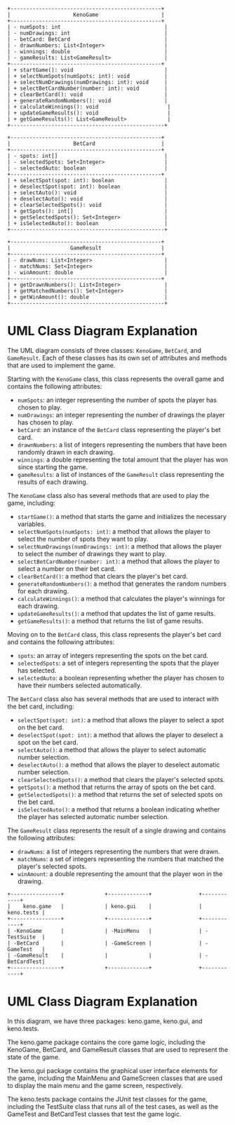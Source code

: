 ```
+------------------------------------------------+
|                    KenoGame                    |
+------------------------------------------------+
| - numSpots: int                                 |
| - numDrawings: int                              |
| - betCard: BetCard                              |
| - drawnNumbers: List<Integer>                   |
| - winnings: double                              |
| - gameResults: List<GameResult>                 |
+------------------------------------------------+
| + startGame(): void                             |
| + selectNumSpots(numSpots: int): void           |
| + selectNumDrawings(numDrawings: int): void     |
| + selectBetCardNumber(number: int): void        |
| + clearBetCard(): void                          |
| + generateRandomNumbers(): void                 |
| + calculateWinnings(): void                      |
| + updateGameResults(): void                      |
| + getGameResults(): List<GameResult>             |
+-------------------------------------------------+

+------------------------------------------------+
|                    BetCard                     |
+------------------------------------------------+
| - spots: int[]                                  |
| - selectedSpots: Set<Integer>                   |
| - selectedAuto: boolean                         |
+------------------------------------------------+
| + selectSpot(spot: int): boolean                |
| + deselectSpot(spot: int): boolean              |
| + selectAuto(): void                            |
| + deselectAuto(): void                          |
| + clearSelectedSpots(): void                    |
| + getSpots(): int[]                             |
| + getSelectedSpots(): Set<Integer>              |
| + isSelectedAuto(): boolean                     |
+-------------------------------------------------+

+------------------------------------------------+
|                   GameResult                   |
+------------------------------------------------+
| - drawNums: List<Integer>                       |
| - matchNums: Set<Integer>                       |
| - winAmount: double                             |
+------------------------------------------------+
| + getDrawnNumbers(): List<Integer>              |
| + getMatchedNumbers(): Set<Integer>             |
| + getWinAmount(): double                        |
+-------------------------------------------------+
```

# UML Class Diagram Explanation

The UML diagram consists of three classes: `KenoGame`, `BetCard`, and `GameResult`. Each of these classes has its own set of attributes and methods that are used to implement the game.

Starting with the `KenoGame` class, this class represents the overall game and contains the following attributes:

- `numSpots`: an integer representing the number of spots the player has chosen to play.
- `numDrawings`: an integer representing the number of drawings the player has chosen to play.
- `betCard`: an instance of the `BetCard` class representing the player's bet card.
- `drawnNumbers`: a list of integers representing the numbers that have been randomly drawn in each drawing.
- `winnings`: a double representing the total amount that the player has won since starting the game.
- `gameResults`: a list of instances of the `GameResult` class representing the results of each drawing.

The `KenoGame` class also has several methods that are used to play the game, including:

- `startGame()`: a method that starts the game and initializes the necessary variables.
- `selectNumSpots(numSpots: int)`: a method that allows the player to select the number of spots they want to play.
- `selectNumDrawings(numDrawings: int)`: a method that allows the player to select the number of drawings they want to play.
- `selectBetCardNumber(number: int)`: a method that allows the player to select a number on their bet card.
- `clearBetCard()`: a method that clears the player's bet card.
- `generateRandomNumbers()`: a method that generates the random numbers for each drawing.
- `calculateWinnings()`: a method that calculates the player's winnings for each drawing.
- `updateGameResults()`: a method that updates the list of game results.
- `getGameResults()`: a method that returns the list of game results.

Moving on to the `BetCard` class, this class represents the player's bet card and contains the following attributes:

- `spots`: an array of integers representing the spots on the bet card.
- `selectedSpots`: a set of integers representing the spots that the player has selected.
- `selectedAuto`: a boolean representing whether the player has chosen to have their numbers selected automatically.

The `BetCard` class also has several methods that are used to interact with the bet card, including:

- `selectSpot(spot: int)`: a method that allows the player to select a spot on the bet card.
- `deselectSpot(spot: int)`: a method that allows the player to deselect a spot on the bet card.
- `selectAuto()`: a method that allows the player to select automatic number selection.
- `deselectAuto()`: a method that allows the player to deselect automatic number selection.
- `clearSelectedSpots()`: a method that clears the player's selected spots.
- `getSpots()`: a method that returns the array of spots on the bet card.
- `getSelectedSpots()`: a method that returns the set of selected spots on the bet card.
- `isSelectedAuto()`: a method that returns a boolean indicating whether the player has selected automatic number selection.

The `GameResult` class represents the result of a single drawing and contains the following attributes:

- `drawNums`: a list of integers representing the numbers that were drawn.
- `matchNums`: a set of integers representing the numbers that matched the player's selected spots.
- `winAmount`: a double representing the amount that the player won in the drawing.

```
+----------------+             +-------------+               +------------+
|    keno.game   |             | keno.gui    |               | keno.tests |
+----------------+             +-------------+               +------------+
| -KenoGame      |             | -MainMenu   |               | -TestSuite  |
| -BetCard       |             | -GameScreen |               | -GameTest   |
| -GameResult    |             |             |               | -BetCardTest|
+----------------+             +-------------+               +------------+
```

# UML Class Diagram Explanation

In this diagram, we have three packages: keno.game, keno.gui, and keno.tests.

The keno.game package contains the core game logic, including the KenoGame, BetCard, and GameResult classes that are used to represent the state of the game.

The keno.gui package contains the graphical user interface elements for the game, including the MainMenu and GameScreen classes that are used to display the main menu and the game screen, respectively.

The keno.tests package contains the JUnit test classes for the game, including the TestSuite class that runs all of the test cases, as well as the GameTest and BetCardTest classes that test the game logic.
